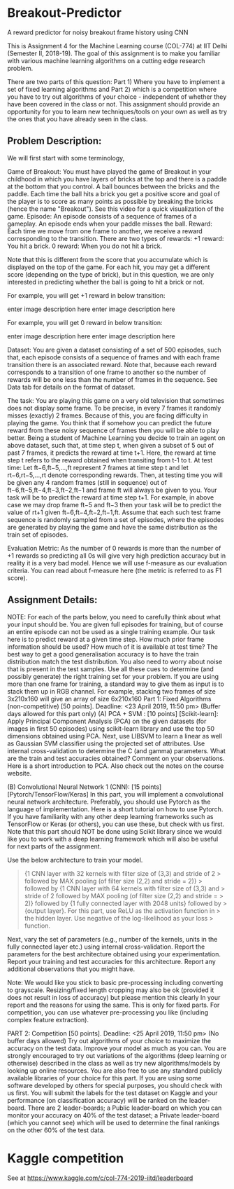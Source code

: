 # Breakout-Predictor
A reward predictor for noisy breakout frame history using CNN

This is Assignment 4 for the Machine Learning course (COL-774) at IIT Delhi (Semester II, 2018-19). The goal of this assignment is to make you familiar with various machine learning algorithms on a cutting edge research problem.

There are two parts of this question: Part 1) Where you have to implement a set of fixed learning algorithms and Part 2) which is a competition where you have to try out algorithms of your choice - independent of whether they have been covered in the class or not. This assignment should provide an opportunity for you to learn new techniques/tools on your own as well as try the ones that you have already seen in the class.

## Problem Description:
We will first start with some terminology,

Game of Breakout: You must have played the game of Breakout in your childhood in which you have layers of bricks at the top and there is a paddle at the bottom that you control. A ball bounces between the bricks and the paddle. Each time the ball hits a brick you get a positive score and goal of the player is to score as many points as possible by breaking the bricks (hence the name "Breakout"). See this video for a quick visualization of the game.
Episode: An episode consists of a sequence of frames of a gameplay. An episode ends when your paddle misses the ball.
Reward: Each time we move from one frame to another, we receive a reward corresponding to the transition. There are two types of rewards: +1 reward: You hit a brick. 0 reward: When you do not hit a brick.

Note that this is different from the score that you accumulate which is displayed on the top of the game. For each hit, you may get a different score (depending on the type of brick), but in this question, we are only interested in predicting whether the ball is going to hit a brick or not.

For example, you will get +1 reward in below transition:

enter image description here enter image description here

For example, you will get 0 reward in below transition:

enter image description here enter image description here

Dataset: You are given a dataset consisting of a set of 500 episodes, such that, each episode consists of a sequence of frames and with each frame transition there is an associated reward. Note that, because each reward corresponds to a transition of one frame to another so the number of rewards will be one less than the number of frames in the sequence. See Data tab for details on the format of dataset.

The task: You are playing this game on a very old television that sometimes does not display some frame. To be precise, in every 7 frames it randomly misses (exactly) 2 frames. Because of this, you are facing difficulty in playing the game. You think that if somehow you can predict the future reward from these noisy sequence of frames then you will be able to play better. Being a student of Machine Learning you decide to train an agent on above dataset, such that, at time step t, when given a subset of 5 out of past 7 frames, it predicts the reward at time t+1. Here, the reward at time step t refers to the reward obtained when transiting from t-1 to t.
At test time: Let ft−6,ft−5,...,ft represent 7 frames at time step t and let rt−6,rt−5,...,rt denote corresponding rewards. Then, at testing time you will be given any 4 random frames (still in sequence) out of ft−6,ft−5,ft−4,ft−3,ft−2,ft−1 and frame ft will always be given to you. Your task will be to predict the reward at time step t+1. For example, in above case we may drop frame ft−5 and ft−3 then your task will be to predict the value of rt+1 given ft−6,ft−4,ft−2,ft−1,ft. Assume that each such test frame sequence is randomly sampled from a set of episodes, where the episodes are generated by playing the game and have the same distribution as the train set of episodes.

Evaluation Metric: As the number of 0 rewards is more than the number of +1 rewards so predicting all 0s will give very high prediction accuracy but in reality it is a very bad model. Hence we will use f-measure as our evaluation criteria. You can read about f-measure here (the metric is referred to as F1 score).

## Assignment Details:
NOTE: For each of the parts below, you need to carefully think about what your input should be. You are given full episodes for training, but of course an entire episode can not be used as a single training example. Our task here is to predict reward at a given time step. How much prior frame information should be used? How much of it is available at test time? The best way to get a good generalisation accuracy is to have the train distribution match the test distribution. You also need to worry about noise that is present in the test samples. Use all these cues to determine (and possibly generate) the right training set for your problem. If you are using more than one frame for training, a standard way to give them as input is to stack them up in RGB channel. For example, stacking two frames of size 3x210x160 will give an array of size 6x210x160
Part 1: Fixed Algorithms (non-competitive) [50 points]. Deadline: <23 April 2019, 11:50 pm> (Buffer days allowed for this part only)
(A) PCA + SVM : [10 points] [Scikit-learn]: Apply Principal Component Analysis (PCA) on the given datasets (for images in first 50 episodes) using scikit-learn library and use the top 50 dimensions obtained using PCA. Next, use LIBSVM to learn a linear as well as Gaussian SVM classifier using the projected set of attributes. Use internal cross-validation to determine the C (and gamma) parameters. What are the train and test accuracies obtained? Comment on your observations. Here is a short introduction to PCA. Also check out the notes on the course website.

(B) Convolutional Neural Network 1 (CNN): [15 points] [Pytorch/TensorFlow/Keras] In this part, you will implement a convolutional neural network architecture. Preferably, you should use Pytorch as the language of implementation. Here is a short tutorial on how to use Pytorch. If you have familiarity with any other deep learning frameworks such as TensorFlow or Keras (or others), you can use these, but check with us first. Note that this part should NOT be done using Scikit library since we would like you to work with a deep learning framework which will also be useful for next parts of the assignment.

Use the below architecture to train your model.

> {1 CNN layer with 32 kernels with filter size of (3,3) and stride of 2 > followed by MAX pooling (of filter size (2,2) and stride = 2)} > followed by {1 CNN layer with 64 kernels with filter size of (3,3) and > stride of 2 followed by MAX pooling (of filter size (2,2) and stride = > 2)} followed by {1 fully connected layer with 2048 units} followed by > {output layer}. For this part, use ReLU as the activation function in > the hidden layer. Use negative of the log-likelihood as your loss > function.

Next, vary the set of parameters (e.g., number of the kernels, units in the fully connected layer etc.) using internal cross-validation. Report the parameters for the best architecture obtained using your experimentation. Report your training and test accuracies for this architecture. Report any additional observations that you might have.

Note: We would like you stick to basic pre-processing including converting to grayscale. Resizing/fixed length cropping may also be ok (provided it does not result in loss of accuracy) but please mention this clearly In your report and the reasons for using the same. This is only for fixed parts. For competition, you can use whatever pre-processing you like (including complex feature extraction).

PART 2: Competition [50 points]. Deadline: <25 April 2019, 11:50 pm> (No buffer days allowed)
Try out algorithms of your choice to maximize the accuracy on the test data. Improve your model as much as you can. You are strongly encouraged to try out variations of the algorithms (deep learning or otherwise) described in the class as well as try new algorithms/models by looking up online resources. You are also free to use any standard publicly available libraries of your choice for this part. If you are using some software developed by others for special purposes, you should check with us first.
You will submit the labels for the test dataset on Kaggle and your performance (on classification accuracy) will be ranked on the leader-board. There are 2 leader-boards; a Public leader-board on which you can monitor your accuracy on 40% of the test dataset; a Private leader-board (which you cannot see) which will be used to determine the final rankings on the other 60% of the test data.

# Kaggle competition
See at https://www.kaggle.com/c/col-774-2019-iitd/leaderboard

